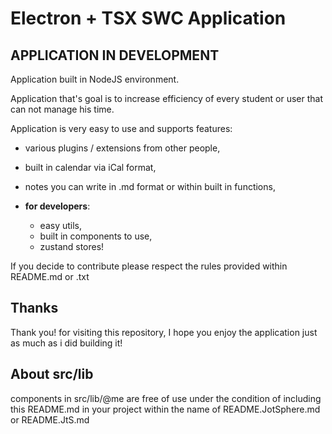 # Electron + TSX SWC Application

## APPLICATION IN DEVELOPMENT

Application built in NodeJS environment.

Application that's goal is to increase efficiency of every student or user that can not manage his time.

Application is very easy to use and supports features:

- various plugins / extensions from other people,
- built in calendar via iCal format,
- notes you can write in .md format or within built in functions,
- **for developers**:

  - easy utils,
  - built in components to use,
  - zustand stores!

If you decide to contribute please respect the rules provided within README.md or .txt

## Thanks

Thank you! for visiting this repository, I hope you enjoy the application just as much as i did building it!

## About src/lib

components in src/lib/@me are free of use under the condition of including this README.md in your project within the name of
README.JotSphere.md or README.JtS.md
